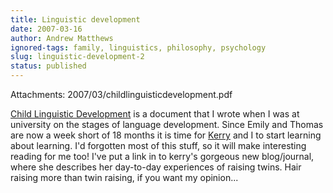 ```yaml
---
title: Linguistic development
date: 2007-03-16
author: Andrew Matthews
ignored-tags: family, linguistics, philosophy, psychology
slug: linguistic-development-2
status: published
---
```

Attachments: 2007/03/childlinguisticdevelopment.pdf

[Child Linguistic Development]({static}2007/03/childlinguisticdevelopment.pdf "This") is a document that I wrote when I was at university on the stages of language development. Since Emily and Thomas are now a week short of 18 months it is time for [Kerry](http://kerrymatthews.wordpress.com/) and I to start learning about learning. I'd forgotten most of this stuff, so it will make interesting reading for me too! I've put a link in to kerry's gorgeous new blog/journal, where she describes her day-to-day experiences of raising twins. Hair raising more than twin raising, if you want my opinion...
